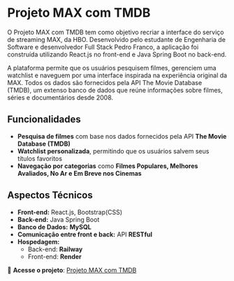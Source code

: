 # Projeto MAX com TMDB  

O Projeto MAX com TMDB tem como objetivo recriar a interface do serviço de streaming MAX, da HBO. Desenvolvido pelo estudante de Engenharia de Software e desenvolvedor Full Stack Pedro Franco, a aplicação foi construída utilizando React.js no front-end e Java Spring Boot no back-end.

A plataforma permite que os usuários pesquisem filmes, gerenciem uma watchlist e naveguem por uma interface inspirada na experiência original da MAX. Todos os dados são fornecidos pela API The Movie Database (TMDB), um extenso banco de dados que reúne informações sobre filmes, séries e documentários desde 2008.  

## Funcionalidades  

- **Pesquisa de filmes** com base nos dados fornecidos pela API **The Movie Database (TMDB)**  
- **Watchlist personalizada**, permitindo que os usuários salvem seus títulos favoritos  
- **Navegação por categorias** como **Filmes Populares, Melhores Avaliados, No Ar e Em Breve nos Cinemas**  


## Aspectos Técnicos  

- **Front-end:** React.js, Bootstrap(CSS) 
- **Back-end:** Java Spring Boot  
- **Banco de Dados:** **MySQL**  
- **Comunicação entre front e back:** API **RESTful**  
- **Hospedagem:**  
  - Back-end: **Railway**  
  - Front-end: **Render**  

🔗 **Acesse o projeto**: [Projeto MAX com TMDB](https://projeto-max-tmdb.onrender.com/)  

